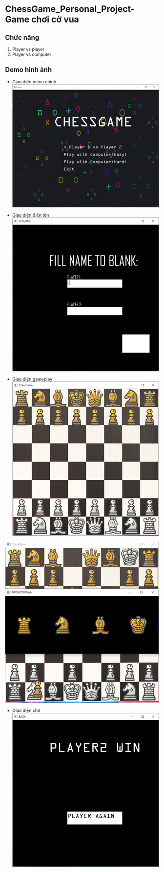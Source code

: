 # ChessGame_Personal_Project-Game chơi cờ vua

## Chức năng
  1. Player vs player
  2. Player vs computer
  
## Demo hình ảnh
  * Giao diện menu chính  
  ![Ảnh menu chính](./commit/menu.PNG)  
  
  * Giao diện điền tên  
  ![Giao diện điền tên](./commit/fillname.PNG)  
  
  * Giao diện gameplay  
  ![Giao diện gameplay](./commit/gameplay.PNG)     
  
  ![Giao diện gameplay_1](./commit/gameplay_1.PNG)  
  
  * Giao diện chờ  
  ![Giao diện chờ](./commit/wait.PNG)  
